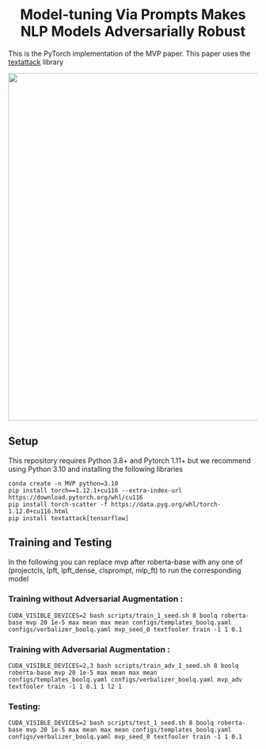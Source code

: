 <h1 align="center">Model-tuning Via Prompts Makes NLP Models Adversarially Robust</h1>

This is the PyTorch implementation of the MVP paper. This paper uses the [textattack](https://github.com/QData/TextAttack) library

<p align="center">
 <img src="mvp.png" width="700"/>
</p>


## Setup
This repository requires Python 3.8+ and Pytorch 1.11+ but we recommend using Python 3.10 and installing the following libraries

    conda create -n MVP python=3.10
    pip install torch==1.12.1+cu116 --extra-index-url https://download.pytorch.org/whl/cu116
    pip install torch-scatter -f https://data.pyg.org/whl/torch-1.12.0+cu116.html
    pip install textattack[tensorflow]
    
    
## Training and Testing
In the following you can replace mvp after roberta-base with any one of (projectcls, lpft, lpft_dense, clsprompt, mlp_ft) to run the corresponding model

### Training without Adversarial Augmentation :

```
CUDA_VISIBLE_DEVICES=2 bash scripts/train_1_seed.sh 8 boolq roberta-base mvp 20 1e-5 max mean max mean configs/templates_boolq.yaml configs/verbalizer_boolq.yaml mvp_seed_0 textfooler train -1 1 0.1
```

### Training with Adversarial Augmentation :

```
CUDA_VISIBLE_DEVICES=2,3 bash scripts/train_adv_1_seed.sh 8 boolq roberta-base mvp 20 1e-5 max mean max mean configs/templates_boolq.yaml configs/verbalizer_boolq.yaml mvp_adv textfooler train -1 1 0.1 1 l2 1
```

### Testing:
 

```
CUDA_VISIBLE_DEVICES=2 bash scripts/test_1_seed.sh 8 boolq roberta-base mvp 20 1e-5 max mean max mean configs/templates_boolq.yaml configs/verbalizer_boolq.yaml mvp_seed_0 textfooler train -1 1 0.1
```




    

